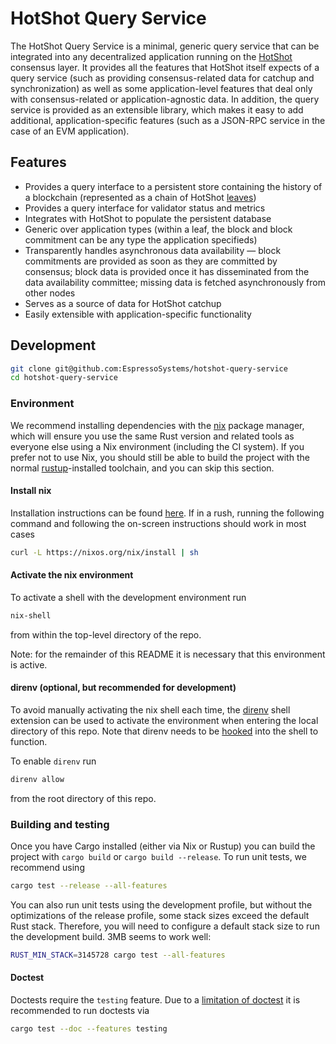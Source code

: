 <!--
 ~ Copyright (c) 2022 Espresso Systems (espressosys.com)
 ~ This file is part of the HotShot Query Service library.
 ~
 ~ This program is free software: you can redistribute it and/or modify it under the terms of the GNU
 ~ General Public License as published by the Free Software Foundation, either version 3 of the
 ~ License, or (at your option) any later version.
 ~ This program is distributed in the hope that it will be useful, but WITHOUT ANY WARRANTY; without
 ~ even the implied warranty of MERCHANTABILITY or FITNESS FOR A PARTICULAR PURPOSE. See the GNU
 ~ General Public License for more details.
 ~ You should have received a copy of the GNU General Public License along with this program. If not,
 ~ see <https://www.gnu.org/licenses/>.
 -->

# HotShot Query Service

The HotShot Query Service is a minimal, generic query service that can be integrated into any
decentralized application running on the [HotShot](https://github.com/EspressoSystems/HotShot)
consensus layer. It provides all the features that HotShot itself expects of a query service (such
as providing consensus-related data for catchup and synchronization) as well as some
application-level features that deal only with consensus-related or application-agnostic data. In
addition, the query service is provided as an extensible library, which makes it easy to add
additional, application-specific features (such as a JSON-RPC service in the case of an EVM
application).

## Features

- Provides a query interface to a persistent store containing the history of a blockchain
  (represented as a chain of HotShot
  [leaves](https://hotshot.docs.espressosys.com/hotshot_types/data/struct.Leaf.html))
- Provides a query interface for validator status and metrics
- Integrates with HotShot to populate the persistent database
- Generic over application types (within a leaf, the block and block commitment can be any type the
  application specifieds)
- Transparently handles asynchronous data availability &mdash; block commitments are provided as
  soon as they are committed by consensus; block data is provided once it has disseminated from the
  data availability committee; missing data is fetched asynchronously from other nodes
- Serves as a source of data for HotShot catchup
- Easily extensible with application-specific functionality

## Development

```bash
git clone git@github.com:EspressoSystems/hotshot-query-service
cd hotshot-query-service
```

### Environment

We recommend installing dependencies with the [nix](https://nixos.org) package manager, which will
ensure you use the same Rust version and related tools as everyone else using a Nix environment
(including the CI system). If you prefer not to use Nix, you should still be able to build the
project with the normal [rustup](https://rustup.rs)-installed toolchain, and you can skip this
section.

#### Install nix

Installation instructions can be found [here](https://nixos.org/download.html). If in a rush,
running the following command and following the on-screen instructions should work in most cases

```bash
curl -L https://nixos.org/nix/install | sh
```

#### Activate the nix environment

To activate a shell with the development environment run

```bash
nix-shell
```

from within the top-level directory of the repo.

Note: for the remainder of this README it is necessary that this environment is active.

#### direnv (optional, but recommended for development)

To avoid manually activating the nix shell each time, the [direnv](https://direnv.net/) shell
extension can be used to activate the environment when entering the local directory of this repo.
Note that direnv needs to be [hooked](https://direnv.net/docs/hook.html) into the shell to function.

To enable `direnv` run

```bash
direnv allow
```

from the root directory of this repo.

### Building and testing

Once you have Cargo installed (either via Nix or Rustup) you can build the project with
`cargo build` or `cargo build --release`. To run unit tests, we recommend using

```bash
cargo test --release --all-features
```

You can also run unit tests using the development profile, but without the optimizations of the
release profile, some stack sizes exceed the default Rust stack. Therefore, you will need to
configure a default stack size to run the development build. 3MB seems to work well:

```bash
RUST_MIN_STACK=3145728 cargo test --all-features
```

#### Doctest

Doctests require the `testing` feature. Due to a [limitation of doctest](https://stackoverflow.com/a/55727482) it is recommended to run doctests via

```bash
cargo test --doc --features testing
```
